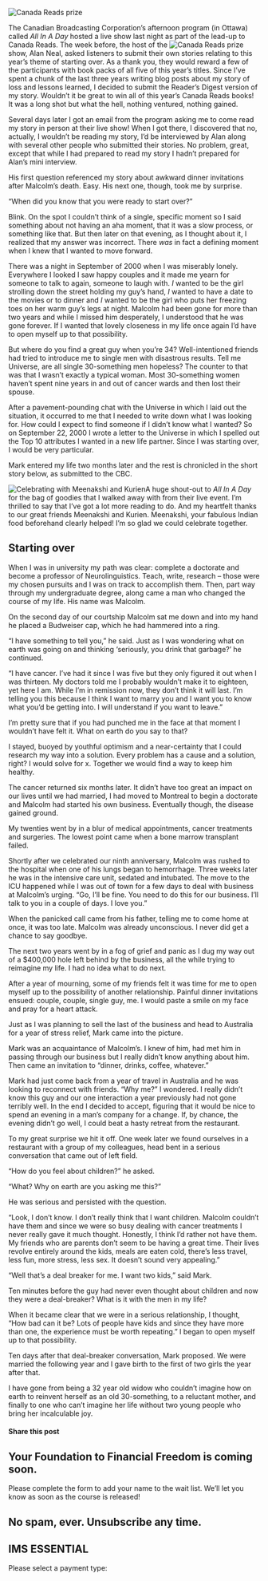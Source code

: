 ![Canada Reads prize](https://yourfinanciallaunchpad.com/wp-content/uploads/elementor/thumbs/Canada-Reads-prize-qdc6crp5rpm0nhkoedao3cjvtinp6cfqlffsh68byg.jpg "Canada Reads prize")

The Canadian Broadcasting Corporation’s afternoon program (in Ottawa) called *All In A Day* hosted a live show last night as part of the lead-up to Canada Reads. The week before, the host of the ![Canada Reads prize](http://yflmainprod.wpengine.com/wp-content/uploads/2016/03/Canada-Reads-prize-246x300.jpg)show, Alan Neal, asked listeners to submit their own stories relating to this year’s theme of starting over. As a thank you, they would reward a few of the participants with book packs of all five of this year’s titles. Since I’ve spent a chunk of the last three years writing blog posts about my story of loss and lessons learned, I decided to submit the Reader’s Digest version of my story. Wouldn’t it be great to win all of this year’s Canada Reads books! It was a long shot but what the hell, nothing ventured, nothing gained.

Several days later I got an email from the program asking me to come read my story in person at their live show! When I got there, I discovered that no, actually, I wouldn’t be reading my story, I’d be interviewed by Alan along with several other people who submitted their stories. No problem, great, except that while I had prepared to read my story I hadn’t prepared for Alan’s mini interview.

His first question referenced my story about awkward dinner invitations after Malcolm’s death. Easy. His next one, though, took me by surprise.

“When did you know that you were ready to start over?”

Blink. On the spot I couldn’t think of a single, specific moment so I said something about not having an aha moment, that it was a slow process, or something like that. But then later on that evening, as I thought about it, I realized that my answer was incorrect. There *was* in fact a defining moment when I knew that I wanted to move forward.

There was a night in September of 2000 when I was miserably lonely. Everywhere I looked I saw happy couples and it made me yearn for someone to talk to again, someone to laugh with. *I* wanted to be the girl strolling down the street holding my guy’s hand, *I* wanted to have a date to the movies or to dinner and *I* wanted to be the girl who puts her freezing toes on her warm guy’s legs at night. Malcolm had been gone for more than two years and while I missed him desperately, I understood that he was gone forever. If I wanted that lovely closeness in my life once again I’d have to open myself up to that possibility.

But where do you find a great guy when you’re 34? Well-intentioned friends had tried to introduce me to single men with disastrous results. Tell me Universe, are all single 30-something men hopeless? The counter to that was that I wasn’t exactly a typical woman. Most 30-something women haven’t spent nine years in and out of cancer wards and then lost their spouse.

After a pavement-pounding chat with the Universe in which I laid out the situation, it occurred to me that I needed to write down what I was looking for. How could I expect to find someone if I didn’t know what I wanted? So on September 22, 2000 I wrote a letter to the Universe in which I spelled out the Top 10 attributes I wanted in a new life partner. Since I was starting over, I would be very particular.

Mark entered my life two months later and the rest is chronicled in the short story below, as submitted to the CBC.

![Celebrating with Meenakshi and Kurien](http://yflmainprod.wpengine.com/wp-content/uploads/2016/03/Celebrating-with-Meenakshi-and-Kurien-200x300.jpg)A huge shout-out to *All In A Day* for the bag of goodies that I walked away with from their live event. I’m thrilled to say that I’ve got a lot more reading to do. And my heartfelt thanks to our great friends Meenakshi and Kurien. Meenakshi, your fabulous Indian food beforehand clearly helped! I’m so glad we could celebrate together.

## Starting over

When I was in university my path was clear: complete a doctorate and become a professor of Neurolinguistics. Teach, write, research – those were my chosen pursuits and I was on track to accomplish them. Then, part way through my undergraduate degree, along came a man who changed the course of my life. His name was Malcolm.

On the second day of our courtship Malcolm sat me down and into my hand he placed a Budweiser cap, which he had hammered into a ring.

“I have something to tell you,” he said. Just as I was wondering what on earth was going on and thinking ‘seriously, you drink that garbage?’ he continued.

“I have cancer. I’ve had it since I was five but they only figured it out when I was thirteen. My doctors told me I probably wouldn’t make it to eighteen, yet here I am. While I’m in remission now, they don’t think it will last. I’m telling you this because I think I want to marry you and I want you to know what you’d be getting into. I will understand if you want to leave.”

I’m pretty sure that if you had punched me in the face at that moment I wouldn’t have felt it. What on earth do you say to that?

I stayed, buoyed by youthful optimism and a near-certainty that I could research my way into a solution. Every problem has a cause and a solution, right? I would solve for x. Together we would find a way to keep him healthy.

The cancer returned six months later. It didn’t have too great an impact on our lives until we had married, I had moved to Montreal to begin a doctorate and Malcolm had started his own business. Eventually though, the disease gained ground.

My twenties went by in a blur of medical appointments, cancer treatments and surgeries. The lowest point came when a bone marrow transplant failed.

Shortly after we celebrated our ninth anniversary, Malcolm was rushed to the hospital when one of his lungs began to hemorrhage. Three weeks later he was in the intensive care unit, sedated and intubated. The move to the ICU happened while I was out of town for a few days to deal with business at Malcolm’s urging. “Go, I’ll be fine. You need to do this for our business. I’ll talk to you in a couple of days. I love you.”

When the panicked call came from his father, telling me to come home at once, it was too late. Malcolm was already unconscious. I never did get a chance to say goodbye.

The next two years went by in a fog of grief and panic as I dug my way out of a $400,000 hole left behind by the business, all the while trying to reimagine my life. I had no idea what to do next.

After a year of mourning, some of my friends felt it was time for me to open myself up to the possibility of another relationship. Painful dinner invitations ensued: couple, couple, single guy, me. I would paste a smile on my face and pray for a heart attack.

Just as I was planning to sell the last of the business and head to Australia for a year of stress relief, Mark came into the picture.

Mark was an acquaintance of Malcolm’s. I knew of him, had met him in passing through our business but I really didn’t know anything about him. Then came an invitation to “dinner, drinks, coffee, whatever.”

Mark had just come back from a year of travel in Australia and he was looking to reconnect with friends. “Why me?” I wondered. I really didn’t know this guy and our one interaction a year previously had not gone terribly well. In the end I decided to accept, figuring that it would be nice to spend an evening in a man’s company for a change. If, by chance, the evening didn’t go well, I could beat a hasty retreat from the restaurant.

To my great surprise we hit it off. One week later we found ourselves in a restaurant with a group of my colleagues, head bent in a serious conversation that came out of left field.

“How do you feel about children?” he asked.

“What? Why on earth are you asking me this?”

He was serious and persisted with the question.

“Look, I don’t know. I don’t really think that I want children. Malcolm couldn’t have them and since we were so busy dealing with cancer treatments I never really gave it much thought. Honestly, I think I’d rather not have them. My friends who are parents don’t seem to be having a great time. Their lives revolve entirely around the kids, meals are eaten cold, there’s less travel, less fun, more stress, less sex. It doesn’t sound very appealing.”

“Well that’s a deal breaker for me. I want two kids,” said Mark.

Ten minutes before the guy had never even thought about children and now they were a deal-breaker? What is it with the men in my life?

When it became clear that we were in a serious relationship, I thought, “How bad can it be? Lots of people have kids and since they have more than one, the experience must be worth repeating.” I began to open myself up to that possibility.

Ten days after that deal-breaker conversation, Mark proposed. We were married the following year and I gave birth to the first of two girls the year after that.

I have gone from being a 32 year old widow who couldn’t imagine how on earth to reinvent herself as an old 30-something, to a reluctant mother, and finally to one who can’t imagine her life without two young people who bring her incalculable joy.

#### Share this post

## Your Foundation to Financial Freedom is coming soon.

Please complete the form to add your name to the wait list. We’ll let you know as soon as the course is released!

## No spam, ever. Unsubscribe any time.

## IMS ESSENTIAL

Please select a payment type: